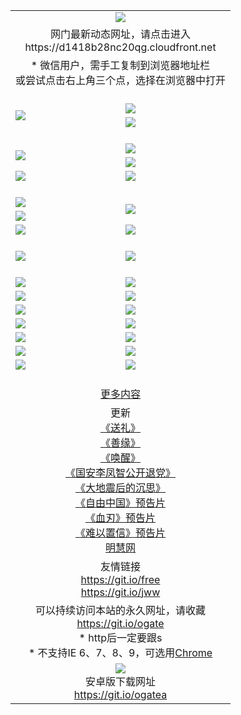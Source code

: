 ﻿<table>
  <tr></tr>
  <tr><td colspan=2 align=center><img src="https://cloud.githubusercontent.com/assets/11880933/13434984/f430fae2-e012-11e5-814f-c2df1e82b247.jpg" /></td></tr>
  <tr><td colspan=2 align=center>网门最新动态网址，请点击进入
<br>https://d1418b28nc20qg.cloudfront.net
    </td>
  </tr>
  <tr>
    <td colspan=2 align=center>* 微信用户，需手工复制到浏览器地址栏<br>或尝试点击右上角三个点，选择在浏览器中打开
    <!--br>* IE6打开动态网址须在选项中勾选TLS 1.0--></td>
  </tr>
  <tr height="20">
  <tr>
    <td rowspan=2><a href="https://d1418b28nc20qg.cloudfront.net/ogUP.aspx?name=11DKC.mp4&list=11DKC" target="_blank"><img src="https://d1418b28nc20qg.cloudfront.net/Up/11DKC1.jpg" /></a></td> 
    <td><div><a href="https://d1418b28nc20qg.cloudfront.net/ogUP.aspx?name=LRWS.mp4&list=LRWS" target="_blank"><img src="https://d1418b28nc20qg.cloudfront.net/Up/LRWS.jpg" /></a></td>
   </tr>
  <tr>
    <td><a href="https://d1418b28nc20qg.cloudfront.net/ogNiceVedio.aspx" target="_blank"><img src="https://d1418b28nc20qg.cloudfront.net/Up/11TGKDY.jpg" /></a></td>
  </tr>
  <tr height="20">
  <tr>
    <td rowspan=2><a href="https://d1418b28nc20qg.cloudfront.net/ogUP.aspx?name=4EE/DJ.mp4&list=4EEDJ" target="_blank"><img src="https://d1418b28nc20qg.cloudfront.net/Up/4EE/DJ_140.jpg"/></a></td>
    <td><a href="https://d1418b28nc20qg.cloudfront.net/ogUP.aspx?name=4EE/ZG.mp4&list=4EEZG" target="_blank"><img src="https://d1418b28nc20qg.cloudfront.net/Up/4EE/ZG0.jpg"/></a></td>
    <!--td><a href="https://d1418b28nc20qg.cloudfront.net/ogUP.aspx?name=4EE/HQ.mp4&list=4EEHQ" target="_blank"><img src="https://d1418b28nc20qg.cloudfront.net/Up/4EE/HQ0.jpg"/></a></td-->
  </tr>
  <tr>
    <td><a href="https://d1418b28nc20qg.cloudfront.net/ogUP.aspx?name=4EE/QQ.mp4&list=4EEQQ" target="_blank"><img src="https://d1418b28nc20qg.cloudfront.net/Up/4EE/QQ0.jpg"/></a></td>
  </tr>
  <tr>
    <td><a href="https://d1418b28nc20qg.cloudfront.net/onCO.aspx?ob=600%CA%C2%CE%EF&op=%D4%F6%C9%BE%B8%C4&args=WH1~%23%C0%E0%D0%CD6%D0%C2%CE%C5%7c%23%C0%E0%D0%CD6%C6%C0%C2%DB" target="_blank"><img src="https://d1418b28nc20qg.cloudfront.net/Up/0WZ.jpg" /></a></td>
    <td><a href="https://d1418b28nc20qg.cloudfront.net/onCO.aspx?ob=600%CA%C2%CE%EF&op=%D4%F6%C9%BE%B8%C4&args=WH1~%23%D3%C3%BB%A7" target="_blank"><img src="https://d1418b28nc20qg.cloudfront.net/Up/0WB.jpg" /></a></td>
  </tr>
  <tr height="20">
  <tr>
    <td><a href="https://d1418b28nc20qg.cloudfront.net/ogUP.aspx?name=JQR.mp4&count=2" target="_blank"><img src="https://d1418b28nc20qg.cloudfront.net/Up/JQR.jpg" /></a></td>   
    <td rowspan=2><a href="https://d1418b28nc20qg.cloudfront.net/ogUP.aspx?name=JP.mp4&count=9" target="_blank"><img src="https://d1418b28nc20qg.cloudfront.net/Up/JP.jpg" /></td>
  </tr>
  <tr>
    <td><a href="https://d1418b28nc20qg.cloudfront.net/ogUP.aspx?name=WH.mp4" target="_blank"><img src="https://d1418b28nc20qg.cloudfront.net/Up/WH.jpg" /></a></td>
  </tr>
  <tr>
    <td><a href="https://d1418b28nc20qg.cloudfront.net/ogUP.aspx?name=SSZJ.mp4&list=SSZJ" target="_blank"><img src="https://d1418b28nc20qg.cloudfront.net/Up/SSZJ.jpg" /></a></td>
    <td><a href="https://d1418b28nc20qg.cloudfront.net/ogUP.aspx?name=WLSH.mp4&count=2" target="_blank"><img src="https://d1418b28nc20qg.cloudfront.net/Up/WLSH.jpg" /></a</td>
  </tr>
  <tr height="20">
  <tr>
    <td><a href="https://d1418b28nc20qg.cloudfront.net/ogUP.aspx?name=ZY.mp4&count=2015|16" target="_blank"><img src="https://d1418b28nc20qg.cloudfront.net/Up/ZY.jpg" /></a</td>
    <td><a href="https://d1418b28nc20qg.cloudfront.net/ogUP.aspx?name=XTFY.mp4&count=B|2,A|24" target="_blank"><img src="https://d1418b28nc20qg.cloudfront.net/Up/XTFY.jpg" /></a></td>
  </tr>
  <tr height="20">
  </tr>
  <!--tr>
    <td><a href="https://d1418b28nc20qg.cloudfront.net/ogUP.aspx?name=4EE/GX.mp4&list=4EEGX" target="_blank"><img src="https://d1418b28nc20qg.cloudfront.net/Up/4EE/GX0.jpg"/></a></td>
    <td><a href="https://d1418b28nc20qg.cloudfront.net/ogUP.aspx?name=4EE/HD.mp4&list=4EEHD" target="_blank"><img src="https://d1418b28nc20qg.cloudfront.net/Up/4EE/HD0.jpg"/></a></td>
  </tr>
  <tr>
    <td><a href="https://d1418b28nc20qg.cloudfront.net/ogUP.aspx?name=4EE/TX.mp4&list=4EETX" target="_blank"><img src="https://d1418b28nc20qg.cloudfront.net/Up/4EE/TX0.jpg"/></a></td>
    <td><a href="https://d1418b28nc20qg.cloudfront.net/ogUP.aspx?name=4EE/WZ.mp4&list=4EEWZ" target="_blank"><img src="https://d1418b28nc20qg.cloudfront.net/Up/4EE/WZ0.jpg"/></a></td>
  </tr-->
  <tr>
    <td><a href="https://d1418b28nc20qg.cloudfront.net/onUP.aspx?name=https://du172fz170yac.cloudfront.net/" target="_blank"><img src="https://d1418b28nc20qg.cloudfront.net/Up/0DTW.jpg"/></a></td>
    <td><a href="https://d1418b28nc20qg.cloudfront.net/onUP.aspx?name=https://d240ns8up8earz.cloudfront.net/acenter/" target="_blank"><img src="https://d1418b28nc20qg.cloudfront.net/Up/0TDW.jpg" /></a></td>
  </tr>
  <tr>
    <td><a href="https://d1418b28nc20qg.cloudfront.net/onUP.aspx?name=https://d4508d6vomz2p.cloudfront.net/gb/nsc413.htm" target="_blank"><img src="https://d1418b28nc20qg.cloudfront.net/Up/0DJY.jpg" /></a></td>
    <td><a href="https://d1418b28nc20qg.cloudfront.net/onUP.aspx?name=https://d4apjbhkuxer1.cloudfront.net/xtr/gb/prog204.html" target="_blank"><img src="https://d1418b28nc20qg.cloudfront.net/Up/0XTR.jpg" /></a></td>
  </tr>
  <tr>
    <td><a href="https://d1418b28nc20qg.cloudfront.net/onUP.aspx?name=https://d3aj00iefsmfgc.cloudfront.net/" target="_blank"><img src="https://d1418b28nc20qg.cloudfront.net/Up/0MHW.jpg" /></a></td>
    <td><a href="https://d1418b28nc20qg.cloudfront.net/onUP.aspx?name=https://d20wz7qt14x5d2.cloudfront.net/" target="_blank"><img src="https://d1418b28nc20qg.cloudfront.net/Up/0ZJW.jpg" /></a></td>
  </tr>
  <tr>
    <td><a href="https://d1418b28nc20qg.cloudfront.net/ogUP.aspx?name=0FG.zip" target="_blank"><img src="https://d1418b28nc20qg.cloudfront.net/Up/0FG.jpg" /></a></td>
    <td><a href="https://d1418b28nc20qg.cloudfront.net/ogUP.aspx?name=0FGA.apk" target="_blank"><img src="https://d1418b28nc20qg.cloudfront.net/Up/0FGA.jpg" /></a></td>
  </tr>
  <tr>
    <td><a href="https://d1418b28nc20qg.cloudfront.net/ogUP.aspx?name=0U.zip" target="_blank"><img src="https://d1418b28nc20qg.cloudfront.net/Up/0U.jpg" /></a></td>
    <td><a href="https://d1418b28nc20qg.cloudfront.net/ogUP.aspx?name=0UA.apk" target="_blank"><img src="https://d1418b28nc20qg.cloudfront.net/Up/0UA.jpg" /></a></td>
  </tr>
  <tr>
    <td><a href="https://d1418b28nc20qg.cloudfront.net/ogUP.aspx?name=0iPPOTV.zip" target="_blank"><img src="https://d1418b28nc20qg.cloudfront.net/Up/0iPPOTV.jpg" /></a></td>
    <td><a href="https://d1418b28nc20qg.cloudfront.net/ogUP.aspx?name=0iNTD.apk" target="_blank"><img src="https://d1418b28nc20qg.cloudfront.net/Up/0iNTD.jpg" /></a></td>
  </tr>
  <!--tr>
    <td><a href="https://d1418b28nc20qg.cloudfront.net/ogNice.aspx" target="_blank"><img src="https://d1418b28nc20qg.cloudfront.net/Up/0WCYY.jpg" /></a></td>
    <td><a href="https://d1418b28nc20qg.cloudfront.net/onCO.aspx?list=XWPL&mode=m" target="_blank"><img src="https://d1418b28nc20qg.cloudfront.net/Up/0WZTT.jpg" /></a></td> 
  </tr-->
  <tr>
    <td><a href="https://d1418b28nc20qg.cloudfront.net/ogDY.aspx" target="_blank"><img src="https://d1418b28nc20qg.cloudfront.net/Up/0FK.jpg" /></a></td>
    <td><a href="https://d1418b28nc20qg.cloudfront.net/ogST.aspx" target="_blank"><img src="https://d1418b28nc20qg.cloudfront.net/Up/0ST.jpg" /></a></td> 
  </tr>
  <tr height="20">
  <tr>
    <td colspan=2 align=center><a href="https://d1418b28nc20qg.cloudfront.net/ogNice.aspx">更多内容</a>
    </td>
  </tr>
  <tr>
    <td colspan=2 align=center>更新<br>
      <a href="https://d1418b28nc20qg.cloudfront.net/ogUP.aspx?name=4ESL.mp4" target="_blank">《送礼》</a><br>
      <a href="https://d1418b28nc20qg.cloudfront.net/ogUP.aspx?name=4ESY.mp4" target="_blank">《善缘》</a><br>
      <a href="https://d1418b28nc20qg.cloudfront.net/ogUP.aspx?name=4EHX.mp4" target="_blank">《唤醒》</a><br>
      <a href="https://d1418b28nc20qg.cloudfront.net/ogUP.aspx?name=4LFZ.mp4" target="_blank">《国安李凤智公开退党》</a><br>
      <a href="https://d1418b28nc20qg.cloudfront.net/ogUP.aspx?name=4DDZHDCS.mp4" target="_blank">《大地震后的沉思》</a><br>
      <a href="https://d1418b28nc20qg.cloudfront.net/ogUP.aspx?name=11ZYZG0.mp4" target="_blank">《自由中国》预告片</a><br>
      <a href="https://d1418b28nc20qg.cloudfront.net/ogUP.aspx?name=11XR.mp4" target="_blank">《血刃》预告片</a><br>
      <a href="https://d1418b28nc20qg.cloudfront.net/ogUP.aspx?name=11NYZX.mp4&count=2" target="_blank">《难以置信》预告片</a><br>
      <a href="https://d1418b28nc20qg.cloudfront.net/onUP.aspx?name=https://www.minghui.org/" target="_blank">明慧网</a>
    </td>
  </tr>
  <tr>
    <td colspan=2 align=center>友情链接<br>
      <a href="https://git.io/free" target="_blank">https://git.io/free</a><br>
      <a href="https://git.io/jww" target="_blank">https://git.io/jww</a>
    </td>
  </tr>
  <tr>
    <td colspan=2 align=center>可以持续访问本站的永久网址，请收藏<br/><a href="https://git.io/ogate" target="_blank">https://git.io/ogate</a><br/>* http后一定要跟s<br/>* 不支持IE 6、7、8、9，可选用<a href="https://d1418b28nc20qg.cloudfront.net/ogUP.aspx?name=0ChromePortable.zip">Chrome</a></td>
  </tr>
  <tr>
    <td colspan=2 align=center><a href="https://d1418b28nc20qg.cloudfront.net/ogUP.aspx?name=0oGate.apk" target="_blank"><img src="https://cloud.githubusercontent.com/assets/11880933/13720399/75e143ee-e842-11e5-9f0a-1421f423c80f.jpg" /></a><br>安卓版下载网址<br><a href="https://git.io/ogatea">https://git.io/ogatea</a></td>
  </tr>
  <!--tr>
    <td colspan=2 align=center>可能失效的动态网址
    </td>
  </tr-->
</table>
